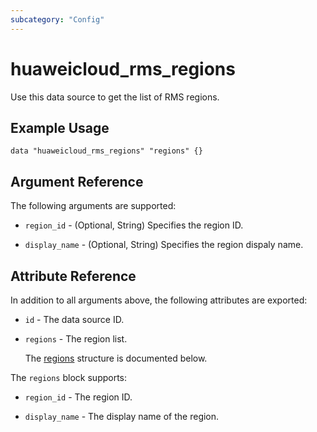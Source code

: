 ```yaml
---
subcategory: "Config"
---
```


# huaweicloud_rms_regions

Use this data source to get the list of RMS regions.

## Example Usage

```hcl
data "huaweicloud_rms_regions" "regions" {}
```

## Argument Reference

The following arguments are supported:

* `region_id` - (Optional, String) Specifies the region ID.

* `display_name` - (Optional, String) Specifies the region dispaly name.

## Attribute Reference

In addition to all arguments above, the following attributes are exported:

* `id` - The data source ID.

* `regions` - The region list.

  The [regions](#regions_struct) structure is documented below.

<a name="regions_struct"></a>
The `regions` block supports:

* `region_id` - The region ID.

* `display_name` - The display name of the region.
